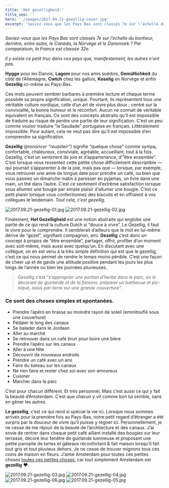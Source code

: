 ```yaml
---
title: 'Het gezelligheid.'
title_seo: ''
hero: './images/2017.09.21-gezellig-cover.jpg'
excerpt: 'Saviez-vous que les Pays Bas sont classés 7e sur l’échelle du bonheur, derrière, entre autre, le Canada, la Norvège et le Danemark ? Par comparaison, la France est classée 32e. Il y existe ce petit truc dans ces pays que, manifestement, les autres n’ont pas. Hygge pour les Danois, Lagom pour nos amis suédois, Gemütlichkeit'
---
```


_Saviez-vous que les Pays Bas sont classés 7e sur l’échelle du bonheur, derrière, entre autre, le Canada, la Norvège et le Danemark ? Par comparaison, la France est classée 32e._

_Il y existe ce petit truc dans ces pays que, manifestement, les autres n’ont pas._

**Hygge** pour les Danois, **Lagom** pour nos amis suédois, **Gemütlichkeit** du côté de l’Allemagne, **Cwtch** chez les gallois, **Koselig** en Norvège et enfin **Gezellig** ici-même au Pays-Bas.

Ces mots peuvent sembler barbares à première lecture et chaque terme possède sa propre signification, unique. Pourtant, ils représentent tous une véritable culture nordique, celle d’un art de vivre plus doux ; centré sur la convivialité, la bonne humeur et le réconfort. Aucun ne connait de véritable équivalent en français. Ce sont des concepts abstraits qu’il est impossible de traduire au risque de perdre une partie de leur signification. C’est un peu comme vouloir traduire “la Saudade” portugaise en français. Littéralement impossible. Pour autant, cela ne veut pas dire qu’il est impossible d’en comprendre sa signification.

**Gezellig** _(prononcer “reuzéleir”)_ signifie “quelque chose” comme sympa, confortable, chaleureux, conviviale, agréable, accueillant, tout à la fois. Gezellig, c’est un sentiment de joie et d’appartenance, d’”être ensemble”. C’est lorsque vous ressentez cette petite chose difficilement descriptible — qui pourrait s’apparenter à de la joie, mais pas que — lorsque, par exemple, vous retrouver une amie de longue date pour prendre un café, ou bien que vous passiez un dimanche matin à paresser en pyjamas, un livre dans une main, un thé dans l’autre. C’est ce sentiment d’extrême satisfaction lorsque vous allumez une bougie par simple plaisir d’allumer une bougie. C’est ce petit plaisir lorsque vous confectionnez des biscuits et en offraient à vos collègues le lendemain. _Tout cela, c’est gezellig._

<img alt="2017.09.21-gezellig-01.jpg" src="./images/2017.09.21-gezellig-01.jpg">
<img alt="2017.09.21-gezellig-02.jpg" src="./images/2017.09.21-gezellig-02.jpg">

Finalement, **Het Gezelligheid** est une notion abstraite qui englobe une partie de ce qui rend la culture Dutch si “douce à vivre”. Le Gezellig, il faut le vivre pour le comprendre. Il semblerait d’ailleurs que le mot en lui-même dérive de “gezel”, signifiant compagnon, ami. **Gezellig** c’est donc un concept à propos de “être ensemble”, partager, offrir, profiter d’un moment avec soit-même, mais aussi avec quelqu’un. En discutant avec une collègue, on en est venu à la très simple définition qui est que le gezellig, c’est ce qui nous permet de rendre le temps moins pénible. C’est une façon de cheer up et de garde une attitude positive pendant les jours les plus longs de l’année ou bien les journées pluvieuses.

> Gezellig c’est _“s’approprier une portion d’herbe dans le parc, en le décorant de guirlande et de la fanions, préparer un barbecue et pic-niqué, assis par-terre sur une grande couverture”_.

### Ce sont des choses simples et spontanées.

- Prendre l’apéro en tirasse au moindre rayon de soleil (emmitouflé sous une couverture)
- Pédaler le long des canaux
- Se balader dans le Jordaan
- Aller au marché
- Se retrouver dans un café brun pour boire une bière
- Prendre l’apéro sur les canaux
- Aller à une fête
- Découvrir de nouveaux endroits
- Prendre un café avec un ami
- Faire du bateau sur les canaux
- Ne rien faire et rester chez soi avec son amoureux
- Cuisiner
- Marcher dans le parc

C’est pour chacun différent. Et très personnel. Mais c’est aussi ce qui y fait la beauté d’Amsterdam. C’est que chacun y vit comme bon lui semble, sans en gêner les autres.

**Le gezellig**, c’est ce qui rend si spécial la vie ici. Lorsque nous sommes arrivés pour la première fois au Pays-Bas, notre petit regard d’étranger a été surpris par la douceur de vivre qu’il puisse y régner ici. Personnellement, je ne cesse de me réjouir de la beauté de l’architecture et des canaux. J’ai envie de rentrer dans chaque petit café aillant installé des bougies sur leur terrasse, décoré leur fenêtre de guirlande lumineuse et proposant une petite panoplie de tartes et gâteaux réconfortant & fait maison lorsqu’il fait tout gris et tout pluvieux dehors. Je ne cesse de trouver mignons tous ces coins de maison en fleurs. J’aime Amsterdam pour toutes ces petites choses [toutes ces petites choses](petites-choses-amsterdam/), car tout simplement Amsterdam est **gezellig** ♥.

<img alt="2017.09.21-gezellig-03.jpg" src="./images/2017.09.21-gezellig-03.jpg" title="Un « verse munt thee » maison ❤️" />
<img alt="2017.09.21-gezellig-04.jpg" src="./images/2017.09.21-gezellig-04.jpg" title="Mode cocooning activé !" />
<img alt="2017.09.21-gezellig-06.jpg" src="./images/2017.09.21-gezellig-06.jpg" title="Une bougie, des fleurs, toujours" />
<img alt="2017.09.21-gezellig-05.jpg" src="./images/2017.09.21-gezellig-05.jpg" title=" Petits yeux au petit matin" />
